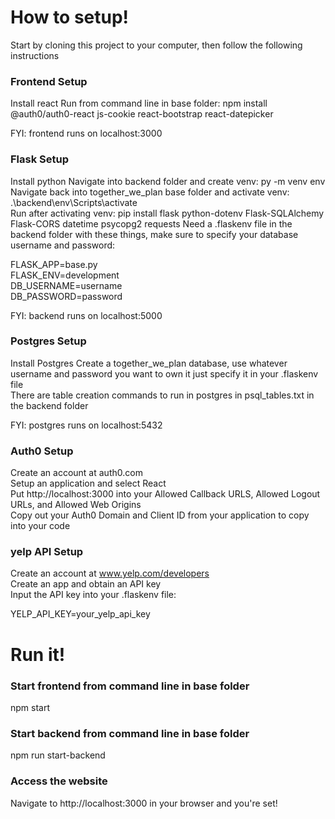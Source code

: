 # How to setup!

Start by cloning this project to your computer, then follow the following instructions

### Frontend Setup
Install react
Run from command line in base folder: npm install @auth0/auth0-react js-cookie react-bootstrap react-datepicker
  
FYI: frontend runs on localhost:3000

### Flask Setup
Install python
Navigate into backend folder and create venv: py -m venv env  
Navigate back into together_we_plan base folder and activate venv: .\backend\env\Scripts\activate  
Run after activating venv: pip install flask python-dotenv Flask-SQLAlchemy Flask-CORS datetime psycopg2 requests
Need a .flaskenv file in the backend folder with these things, make sure to specify your database username and password:  
  
FLASK_APP=base.py  
FLASK_ENV=development  
DB_USERNAME=username  
DB_PASSWORD=password  

FYI: backend runs on localhost:5000

### Postgres Setup
Install Postgres
Create a together_we_plan database, use whatever username and password you want to own it just specify it in your .flaskenv file  
There are table creation commands to run in postgres in psql_tables.txt in the backend folder  

FYI: postgres runs on localhost:5432

### Auth0 Setup  
Create an account at auth0.com  
Setup an application and select React  
Put http://localhost:3000 into your Allowed Callback URLS, Allowed Logout URLs, and Allowed Web Origins  
Copy out your Auth0 Domain and Client ID from your application to copy into your code  

### yelp API Setup
Create an account at www.yelp.com/developers  
Create an app and obtain an API key  
Input the API key into your .flaskenv file:  

YELP_API_KEY=your_yelp_api_key  

# Run it!

### Start frontend from command line in base folder  
npm start

### Start backend from command line in base folder  
npm run start-backend

### Access the website  
Navigate to http://localhost:3000 in your browser and you're set!
